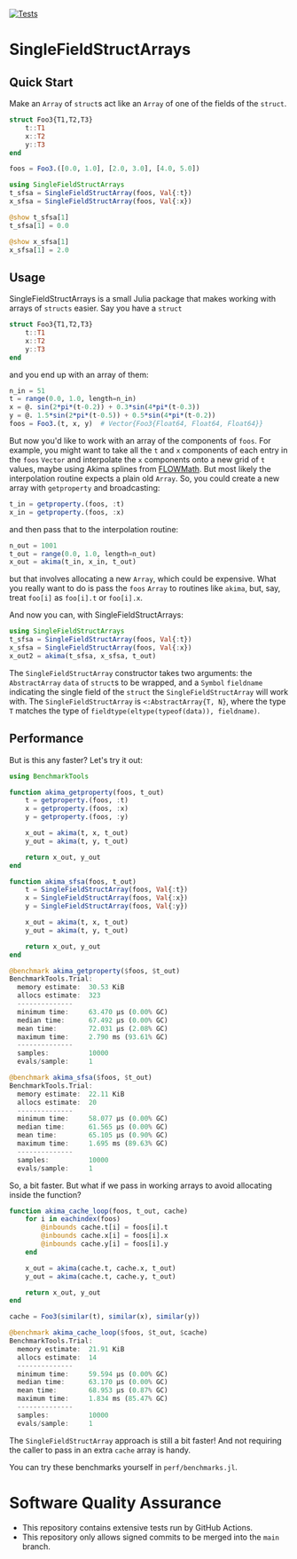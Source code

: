 [![Tests](https://github.com/OpenMDAO/SingleFieldStructArrays.jl/actions/workflows/test.yaml/badge.svg)](https://github.com/OpenMDAO/SingleFieldStructArrays.jl/actions/workflows/test.yaml)

# SingleFieldStructArrays

## Quick Start
Make an `Array` of `struct`s act like an `Array` of one of the fields of the
`struct`.

```julia
struct Foo3{T1,T2,T3}
    t::T1
    x::T2
    y::T3
end

foos = Foo3.([0.0, 1.0], [2.0, 3.0], [4.0, 5.0])

using SingleFieldStructArrays
t_sfsa = SingleFieldStructArray(foos, Val{:t})
x_sfsa = SingleFieldStructArray(foos, Val{:x})

@show t_sfsa[1]
t_sfsa[1] = 0.0

@show x_sfsa[1]
x_sfsa[1] = 2.0
```

## Usage

SingleFieldStructArrays is a small Julia package that makes working with arrays
of `structs` easier. Say you have a `struct`

```julia
struct Foo3{T1,T2,T3}
    t::T1
    x::T2
    y::T3
end
```

and you end up with an array of them:

```julia
n_in = 51
t = range(0.0, 1.0, length=n_in)
x = @. sin(2*pi*(t-0.2)) + 0.3*sin(4*pi*(t-0.3))
y = @. 1.5*sin(2*pi*(t-0.5)) + 0.5*sin(4*pi*(t-0.2))
foos = Foo3.(t, x, y)  # Vector{Foo3{Float64, Float64, Float64}}
```

But now you'd like to work with an array of the components of `foos`. For
example, you might want to take all the `t` and `x` components of each entry in
the `foos` `Vector` and interpolate the `x` components onto a new grid of `t`
values, maybe using Akima splines from
[FLOWMath](https://github.com/byuflowlab/FLOWMath.jl). But most likely the
interpolation routine expects a plain old `Array`. So, you could create a new
array with `getproperty` and broadcasting:

```julia
t_in = getproperty.(foos, :t)
x_in = getproperty.(foos, :x)
```

and then pass that to the interpolation routine:

```julia
n_out = 1001
t_out = range(0.0, 1.0, length=n_out)
x_out = akima(t_in, x_in, t_out)
```

but that involves allocating a new `Array`, which could be expensive. What you really
want to do is pass the `foos` `Array` to routines like `akima`,
but, say, treat `foo[i]` as `foo[i].t` or `foo[i].x`.

And now you can, with SingleFieldStructArrays:

```julia
using SingleFieldStructArrays
t_sfsa = SingleFieldStructArray(foos, Val{:t})
x_sfsa = SingleFieldStructArray(foos, Val{:x})
x_out2 = akima(t_sfsa, x_sfsa, t_out)
```

The `SingleFieldStructArray` constructor takes two arguments: the
`AbstractArray` `data` of `struct`s to be wrapped, and a `Symbol` `fieldname`
indicating the single field of the `struct` the `SingleFieldStructArray` will
work with. The `SingleFieldStructArray` is `<:AbstractArray{T, N}`, where the
type `T` matches the type of `fieldtype(eltype(typeof(data)), fieldname)`.

## Performance
But is this any faster? Let's try it out:
```julia
using BenchmarkTools

function akima_getproperty(foos, t_out)
    t = getproperty.(foos, :t)
    x = getproperty.(foos, :x)
    y = getproperty.(foos, :y)

    x_out = akima(t, x, t_out)
    y_out = akima(t, y, t_out)

    return x_out, y_out
end

function akima_sfsa(foos, t_out)
    t = SingleFieldStructArray(foos, Val{:t})
    x = SingleFieldStructArray(foos, Val{:x})
    y = SingleFieldStructArray(foos, Val{:y})

    x_out = akima(t, x, t_out)
    y_out = akima(t, y, t_out)

    return x_out, y_out
end

@benchmark akima_getproperty($foos, $t_out)
BenchmarkTools.Trial:
  memory estimate:  30.53 KiB
  allocs estimate:  323
  --------------
  minimum time:     63.470 μs (0.00% GC)
  median time:      67.492 μs (0.00% GC)
  mean time:        72.031 μs (2.08% GC)
  maximum time:     2.790 ms (93.61% GC)
  --------------
  samples:          10000
  evals/sample:     1

@benchmark akima_sfsa($foos, $t_out)
BenchmarkTools.Trial:
  memory estimate:  22.11 KiB
  allocs estimate:  20
  --------------
  minimum time:     58.077 μs (0.00% GC)
  median time:      61.565 μs (0.00% GC)
  mean time:        65.105 μs (0.90% GC)
  maximum time:     1.695 ms (89.63% GC)
  --------------
  samples:          10000
  evals/sample:     1
```

So, a bit faster. But what if we pass in working arrays to avoid allocating
inside the function?

```julia
function akima_cache_loop(foos, t_out, cache)
    for i in eachindex(foos)
        @inbounds cache.t[i] = foos[i].t
        @inbounds cache.x[i] = foos[i].x
        @inbounds cache.y[i] = foos[i].y
    end

    x_out = akima(cache.t, cache.x, t_out)
    y_out = akima(cache.t, cache.y, t_out)

    return x_out, y_out
end

cache = Foo3(similar(t), similar(x), similar(y))

@benchmark akima_cache_loop($foos, $t_out, $cache)
BenchmarkTools.Trial:
  memory estimate:  21.91 KiB
  allocs estimate:  14
  --------------
  minimum time:     59.594 μs (0.00% GC)
  median time:      63.170 μs (0.00% GC)
  mean time:        68.953 μs (0.87% GC)
  maximum time:     1.834 ms (85.47% GC)
  --------------
  samples:          10000
  evals/sample:     1
```

The `SingleFieldStructArray` approach is still a bit faster! And not requiring
the caller to pass in an extra `cache` array is handy.

You can try these benchmarks yourself in `perf/benchmarks.jl`.

# Software Quality Assurance
* This repository contains extensive tests run by GitHub Actions.
* This repository only allows signed commits to be merged into the `main` branch.
